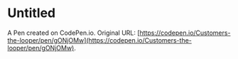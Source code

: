 # Untitled

A Pen created on CodePen.io. Original URL: [https://codepen.io/Customers-the-looper/pen/gONjOMw](https://codepen.io/Customers-the-looper/pen/gONjOMw).

